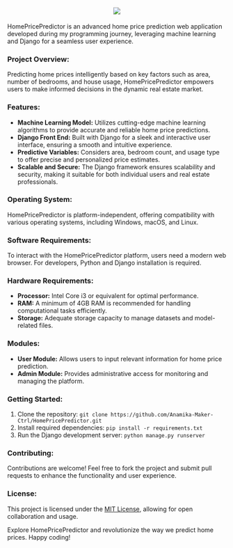 <h1 align="center">
  <a href="https://github.com/DenverCoder1/readme-typing-svg">
<img src="https://readme-typing-svg.demolab.com/?lines=PRICEVUE%20;HOME PREDICTOR%20;PRICE FORECASTING%20;&font=Inconsolata Bold&center=true&width=440&height=45&color=3498db&vCenter=true&pause=1000&size=42" /></a></h1>
HomePricePredictor is an advanced home price prediction web application developed during my programming journey, leveraging machine learning and Django for a seamless user experience.

### Project Overview:
Predicting home prices intelligently based on key factors such as area, number of bedrooms, and house usage, HomePricePredictor empowers users to make informed decisions in the dynamic real estate market.

### Features:
- **Machine Learning Model:** Utilizes cutting-edge machine learning algorithms to provide accurate and reliable home price predictions.
- **Django Front End:** Built with Django for a sleek and interactive user interface, ensuring a smooth and intuitive experience.
- **Predictive Variables:** Considers area, bedroom count, and usage type to offer precise and personalized price estimates.
- **Scalable and Secure:** The Django framework ensures scalability and security, making it suitable for both individual users and real estate professionals.

### Operating System:
HomePricePredictor is platform-independent, offering compatibility with various operating systems, including Windows, macOS, and Linux.

### Software Requirements:
To interact with the HomePricePredictor platform, users need a modern web browser. For developers, Python and Django installation is required.

### Hardware Requirements:
- **Processor:** Intel Core i3 or equivalent for optimal performance.
- **RAM:** A minimum of 4GB RAM is recommended for handling computational tasks efficiently.
- **Storage:** Adequate storage capacity to manage datasets and model-related files.

### Modules:
- **User Module:** Allows users to input relevant information for home price prediction.
- **Admin Module:** Provides administrative access for monitoring and managing the platform.

### Getting Started:
1. Clone the repository: `git clone https://github.com/Anamika-Maker-Ctrl/HomePricePredictor.git`
2. Install required dependencies: `pip install -r requirements.txt`
3. Run the Django development server: `python manage.py runserver`

### Contributing:
Contributions are welcome! Feel free to fork the project and submit pull requests to enhance the functionality and user experience.

### License:
This project is licensed under the [MIT License](LICENSE), allowing for open collaboration and usage.

Explore HomePricePredictor and revolutionize the way we predict home prices. Happy coding!
</h3>

